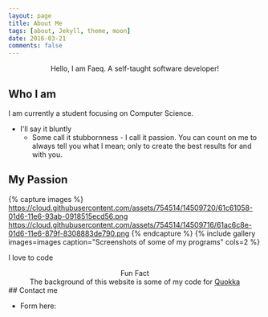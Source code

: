 ```yaml
---
layout: page
title: About Me
tags: [about, Jekyll, theme, moon]
date: 2016-03-21
comments: false
---
```

    
<center>Hello, I am Faeq. A self-taught software developer!</center>

## Who I am
I am currently a student focusing on Computer Science. 

* I'll say it bluntly
  * Some call it stubbornness - I call it passion. You can count on me to always tell you what I mean; only to create the best results for and with you.

## My Passion

{% capture images %}
    https://cloud.githubusercontent.com/assets/754514/14509720/61c61058-01d6-11e6-93ab-0918515ecd56.png
    https://cloud.githubusercontent.com/assets/754514/14509716/61ac6c8e-01d6-11e6-879f-8308883de790.png
{% endcapture %}
{% include gallery images=images caption="Screenshots of some of my programs" cols=2 %}

I love to code

<center>Fun Fact</center>
<center>The background of this website is some of my code for <a href="https://github.com/Faeq-F/Quokka">Quokka</a></center>
## Contact me

- Form here:
